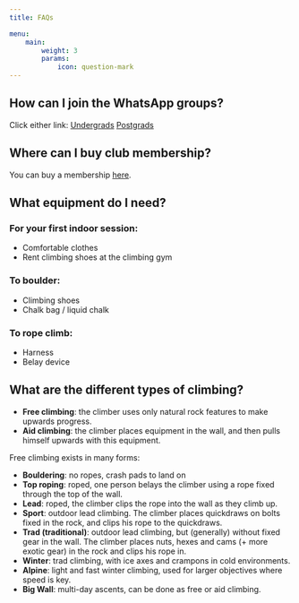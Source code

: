 ```yaml
---
title: FAQs

menu:
    main: 
        weight: 3
        params:
            icon: question-mark
---
```

## How can I join the WhatsApp groups?
Click either link:
[Undergrads](https://chat.whatsapp.com/G6NZBEa6W76GceofBN0eb5)
[Postgrads](https://chat.whatsapp.com/JQX4ZXbpFwJDZ1p4gAH5Wo)

## Where can I buy club membership?
You can buy a membership [here](https://www.imperialcollegeunion.org/activities/a-to-z/mountaineering).

## What equipment do I need?
### For your first indoor session:
- Comfortable clothes
- Rent climbing shoes at the climbing gym

### To boulder:
- Climbing shoes
- Chalk bag / liquid chalk

### To rope climb:
- Harness
- Belay device

## What are the different types of climbing?

- **Free climbing**: the climber uses only natural rock features to make upwards progress.
- **Aid climbing**: the climber places equipment in the wall, and then pulls himself upwards with this equipment.

Free climbing exists in many forms:
- **Bouldering**: no ropes, crash pads to land on
- **Top roping**: roped, one person belays the climber using a rope fixed through the top of the wall.
- **Lead**: roped, the climber clips the rope into the wall as they climb up.
- **Sport**: outdoor lead climbing. The climber places quickdraws on bolts fixed in the rock, and clips his rope to the quickdraws.
- **Trad (traditional)**: outdoor lead climbing, but (generally) without fixed gear in the wall. The climber places nuts, hexes and cams (+ more exotic gear) in the rock and clips his rope in.
- **Winter**: trad climbing, with ice axes and crampons in cold environments.
- **Alpine**: light and fast winter climbing, used for larger objectives where speed is key.
- **Big Wall**: multi-day ascents, can be done as free or aid climbing.
